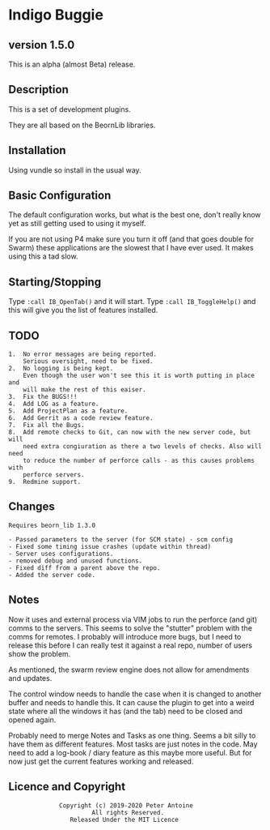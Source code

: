 # Indigo Buggie #
## version 1.5.0 ###

This is an alpha (almost Beta) release.

## Description ##

This is a set of development plugins.

They are all based on the BeornLib libraries.

## Installation ##

Using vundle so install in the usual way.

## Basic Configuration ##

The default configuration works, but what is the best one, don't really know yet
as still getting used to using it myself.

If you are not using P4 make sure you turn it off (and that goes double for Swarm)
these applications are the slowest that I have ever used. It makes using this a
tad slow.

## Starting/Stopping ##

Type `:call IB_OpenTab()` and it will start.
Type `:call IB_ToggleHelp()` and this will give you the list of features installed.

## TODO ##

    1.  No error messages are being reported.
        Serious oversight, need to be fixed.
    2.  No logging is being kept.
        Even though the user won't see this it is worth putting in place and
        will make the rest of this eaiser.
    3.  Fix the BUGS!!!
    4.  Add LOG as a feature.
    5.  Add ProjectPlan as a feature.
    6.  Add Gerrit as a code review feature.
    7.  Fix all the Bugs.
    8.  Add remote checks to Git, can now with the new server code, but will
	    need extra congiuration as there a two levels of checks. Also will need
		to reduce the number of perforce calls - as this causes problems with
		perforce servers.
	9.  Redmine support. 

## Changes ##

	Requires beorn_lib 1.3.0

    - Passed parameters to the server (for SCM state) - scm config
    - Fixed some timing issue crashes (update within thread)
    - Server uses configurations.
    - removed debug and unused functions.
    - Fixed diff from a parent above the repo.
    - Added the server code.

## Notes ##

Now it uses and external process via VIM jobs to run the perforce (and git)
comms to the servers. This seems to solve the "stutter" problem with the comms
for remotes. I probably will introduce more bugs, but I need to release this
before I can really test it against a real repo, number of users show the
problem.

As mentioned, the swarm review engine does not allow for amendments and updates.

The control window needs to handle the case when it is changed to another buffer
and needs to handle this. It can cause the plugin to get into a weird state where
all the windows it has (and the tab) need to be closed and opened again.

Probably need to merge Notes and Tasks as one thing. Seems a bit silly to have them
as different features. Most tasks are just notes in the code. May need to add a
log-book / diary feature as this maybe more useful. But for now just get the current
features working and released.

## Licence and Copyright ##
                  Copyright (c) 2019-2020 Peter Antoine
                           All rights Reserved.
                     Released Under the MIT Licence
